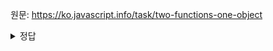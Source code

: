 원문: https://ko.javascript.info/task/two-functions-one-object

<details>
  <summary>정답</summary>
  ```js
  const obj = {};
  function A(){
    return obj;
  }

  function B(){
    return obj;
  }

  alert(a == b); // true;
  ```

  두 생성자 함수에서 외부에 선언된 객체를 리턴하면 a == b 를 시킬 수 있다
</details>
